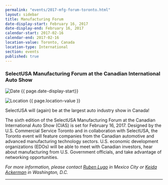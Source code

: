 ```yaml
---
permalink: "events/2017-mfg-forum-toronto.html"
layout: sidebar
title: Manufacturing Forum
date-display-start: February 16, 2017
date-display-end: February 16, 2017
calendar-start: 2017-02-16
calendar-end: 2017-02-16
location-value: Toronto, Canada
location-type: International
section: events
published: true
---
```


### SelectUSA Manufacturing Forum at the Canadian International Auto Show

![Date](https://google.github.io/material-design-icons/action/svg/design/ic_event_24px.svg "Date") {{ page.date-display-start}}

![Location](http://google.github.io/material-design-icons/social/svg/design/ic_location_city_24px.svg "Location") {{ page.location-value }}

SelectUSA will (again) be at the largest auto industry show in Canada!

The sixth edition of the SelectUSA Manufacturing Forum at the Canadian International Auto Show (CIAS) is set for February 16, 2017. Designed by the U.S. Commercial Service Toronto and in collaboration with SelectUSA, the Toronto event will feature companies from the Canadian automotive and advanced manufacturing technology sectors. U.S. economic development organizations (EDOs) will be able to meet with Canadian investors, hear about manufacturing from U.S. Government officials, and take advantage of networking opportunities.

_For more information, please contact [Ruben Lugo](mailto:ruben.lugo@trade.gov) in Mexico City or [Keida Ackerman](mailto:keida.ackerman@trade.gov) in Washington, D.C._

---
